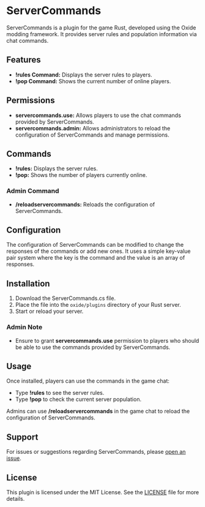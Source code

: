 # ServerCommands

ServerCommands is a plugin for the game Rust, developed using the Oxide modding framework. It provides server rules and population information via chat commands.

## Features

- **!rules Command:** Displays the server rules to players.
- **!pop Command:** Shows the current number of online players.

## Permissions

- **servercommands.use:** Allows players to use the chat commands provided by ServerCommands.
- **servercommands.admin:** Allows administrators to reload the configuration of ServerCommands and manage permissions.

## Commands

- **!rules:** Displays the server rules.
- **!pop:** Shows the number of players currently online.

### Admin Command

- **/reloadservercommands:** Reloads the configuration of ServerCommands.

## Configuration

The configuration of ServerCommands can be modified to change the responses of the commands or add new ones. It uses a simple key-value pair system where the key is the command and the value is an array of responses.

## Installation

1. Download the ServerCommands.cs file.
2. Place the file into the `oxide/plugins` directory of your Rust server.
3. Start or reload your server.

### Admin Note

- Ensure to grant **servercommands.use** permission to players who should be able to use the commands provided by ServerCommands.

## Usage

Once installed, players can use the commands in the game chat:
- Type **!rules** to see the server rules.
- Type **!pop** to check the current server population.

Admins can use **/reloadservercommands** in the game chat to reload the configuration of ServerCommands.

## Support

For issues or suggestions regarding ServerCommands, please [open an issue](https://github.com/your-repository-url/issues).

## License

This plugin is licensed under the MIT License. See the [LICENSE](LICENSE) file for more details.
